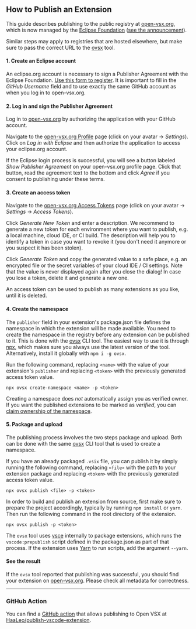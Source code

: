## How to Publish an Extension

This guide describes publishing to the public registry at [open-vsx.org](https://open-vsx.org), which is now managed by the [Eclipse Foundation](https://www.eclipse.org/) ([see the announcement](https://blogs.eclipse.org/post/brian-king/open-vsx-registry-under-new-management)).

Similar steps may apply to registries that are hosted elsewhere, but make sure to pass the correct URL to the [ovsx](https://www.npmjs.com/package/ovsx) tool.

#### 1. Create an Eclipse account

An eclipse.org account is necessary to sign a Publisher Agreement with the Eclipse Foundation. [Use this form to register](https://accounts.eclipse.org/user/register). It is important to fill in the _GitHub Username_ field and to use exactly the same GitHub account as when you log in to open-vsx.org.

#### 2. Log in and sign the Publisher Agreement

Log in to [open-vsx.org](https://open-vsx.org) by authorizing the application with your GitHub account.

Navigate to the [open-vsx.org Profile](https://open-vsx.org/user-settings/profile) page (click on your avatar &rarr; _Settings_). Click on _Log in with Eclipse_ and then authorize the application to access your eclipse.org account.

If the Eclipse login process is successful, you will see a button labeled _Show Publisher Agreement_ on your open-vsx.org profile page. Click that button, read the agreement text to the bottom and click _Agree_ if you consent to publishing under these terms.

#### 3. Create an access token

Navigate to the [open-vsx.org Access Tokens](https://open-vsx.org/user-settings/tokens) page (click on your avatar &rarr; _Settings_ &rarr; _Access Tokens_).

Click _Generate New Token_ and enter a description. We recommend to generate a new token for each environment where you want to publish, e.g. a local machine, cloud IDE, or CI build. The description will help you to identify a token in case you want to revoke it (you don't need it anymore or you suspect it has been stolen).

Click _Generate Token_ and copy the generated value to a safe place, e.g. an encrypted file or the secret variables of your cloud IDE / CI settings. Note that the value is never displayed again after you close the dialog! In case you lose a token, delete it and generate a new one.

An access token can be used to publish as many extensions as you like, until it is deleted.

#### 4. Create the namespace

The `publisher` field in your extension's package.json file defines the namespace in which the extension will be made available. You need to create the namespace in the registry before any extension can be published to it. This is done with the [ovsx](https://www.npmjs.com/package/ovsx) CLI tool. The easiest way to use it is through [npx](https://www.npmjs.com/package/npx), which makes sure you always use the latest version of the tool. Alternatively, install it globally with `npm i -g ovsx`.

Run the following command, replacing `<name>` with the value of your extension's `publisher` and replacing `<token>` with the previously generated access token value.
```
npx ovsx create-namespace <name> -p <token>
```

Creating a namespace does _not_ automatically assign you as verified owner. If you want the published extensions to be marked as _verified_, you can [claim ownership of the namespace](./Namespace-Access).

#### 5. Package and upload

The publishing process involves the two steps package and upload. Both can be done with the same [ovsx](https://www.npmjs.com/package/ovsx) CLI tool that is used to create a namespace.

If you have an already packaged `.vsix` file, you can publish it by simply running the following command, replacing `<file>` with the path to your extension package and replacing `<token>` with the previously generated access token value.
```
npx ovsx publish <file> -p <token>
```

In order to build and publish an extension from source, first make sure to prepare the project accordingly, typically by running `npm install` or `yarn`. Then run the following command in the root directory of the extension.
```
npx ovsx publish -p <token>
```

The `ovsx` tool uses [vsce](https://www.npmjs.com/package/vsce) internally to package extensions, which runs the `vscode:prepublish` script defined in the package.json as part of that process. If the extension uses [Yarn](https://yarnpkg.com) to run scripts, add the argument `--yarn`.

#### See the result

If the `ovsx` tool reported that publishing was successful, you should find your extension on [open-vsx.org](https://open-vsx.org). Please check all metadata for correctness.

-----

### GitHub Action

You can find a [GitHub action](https://docs.github.com/en/actions) that allows publishing to Open VSX at [HaaLeo/publish-vscode-extension](https://github.com/HaaLeo/publish-vscode-extension#readme).
